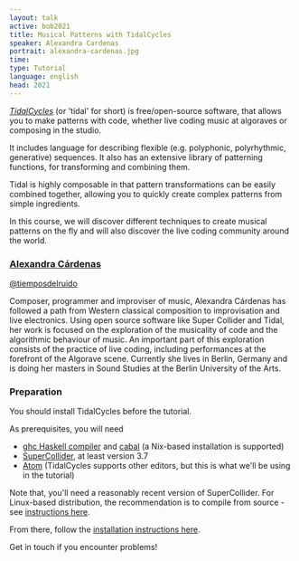 ```yaml
---
layout: talk
active: bob2021
title: Musical Patterns with TidalCycles 
speaker: Alexandra Cardenas
portrait: alexandra-cardenas.jpg
time: 
type: Tutorial
language: english
head: 2021
---
```


[*TidalCycles*](https://tidalcycles.org/) (or 'tidal' for short) is
free/open-source software, that allows you to make patterns with code,
whether live coding music at algoraves or composing in the studio.

It includes language for describing flexible (e.g. polyphonic,
polyrhythmic, generative) sequences. It also has an extensive library of
patterning functions, for transforming and combining them.

Tidal is highly composable in that pattern transformations can be easily
combined together, allowing you to quickly create complex patterns from
simple ingredients.

In this course, we will discover different techniques to create musical
patterns on the fly and will also discover the live coding community around
the world.

### [Alexandra Cárdenas](http://cargocollective.com/tiemposdelruido)

[@tiemposdelruido](https://twitter.com/tiemposdelruido)

Composer, programmer and improviser of music, Alexandra Cárdenas has
followed a path from Western classical composition to improvisation
and live electronics. Using open source software like Super Collider
and Tidal, her work is focused on the exploration of the musicality of
code and the algorithmic behaviour of music. An important part of this
exploration consists of the practice of live coding, including
performances at the forefront of the Algorave scene. Currently she
lives in Berlin, Germany and is doing her masters in Sound Studies at
the Berlin University of the Arts. 

### Preparation

You should install TidalCycles before the tutorial.

As prerequisites, you will need

- [ghc Haskell compiler](https://www.haskell.org/ghc/) and [cabal](https://www.haskell.org/cabal/)  (a Nix-based installation
  is supported)
- [SuperCollider](https://supercollider.github.io/), at least version 3.7
- [Atom](https://atom.io/) (TidalCycles supports other editors, but this is what
  we'll be using in the tutorial)
  
Note that, you'll need a reasonably recent version of SuperCollider.
For Linux-based distribution, the recommendation is to compile from
source - see [instructions here](https://tidalcycles.org/Linux_installation).

From there, follow the [installation instructions
here](https://tidalcycles.org/Installation).

Get in touch if you encounter problems!
